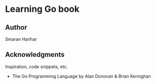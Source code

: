 # Learning Go book

## Author

Smaran Harihar

## Acknowledgments

Inspiration, code snippets, etc.
* The Go Programming Language by Alan Donovan & Brian Kernighan